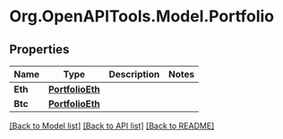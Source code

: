 
# Org.OpenAPITools.Model.Portfolio

## Properties

Name | Type | Description | Notes
------------ | ------------- | ------------- | -------------
**Eth** | [**PortfolioEth**](PortfolioEth.md) |  | 
**Btc** | [**PortfolioEth**](PortfolioEth.md) |  | 

[[Back to Model list]](../README.md#documentation-for-models)
[[Back to API list]](../README.md#documentation-for-api-endpoints)
[[Back to README]](../README.md)

